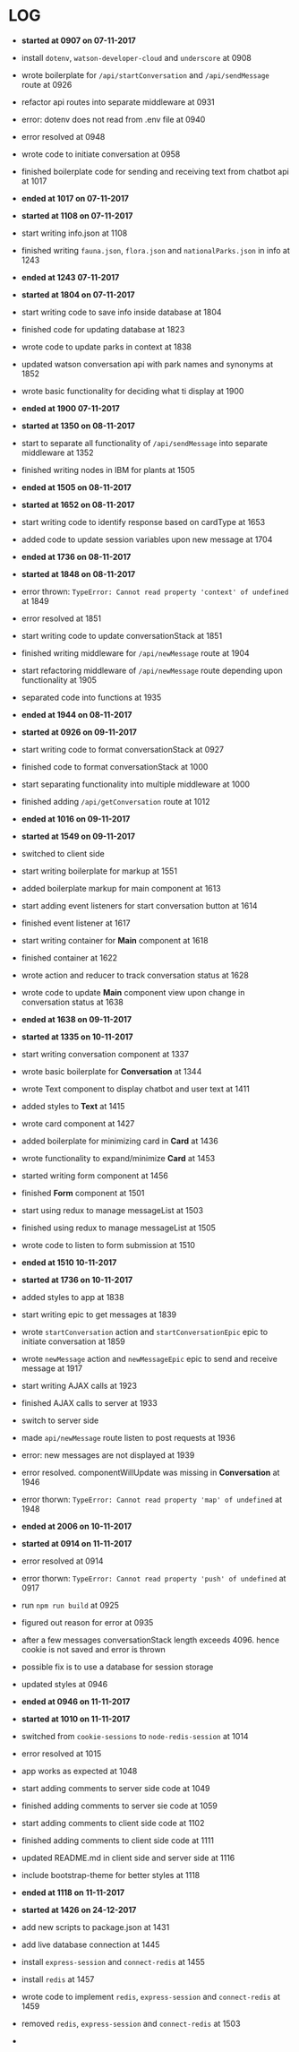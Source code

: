 # LOG

* **started at 0907 on 07-11-2017**
* install `dotenv`, `watson-developer-cloud` and `underscore` at 0908
* wrote boilerplate for `/api/startConversation` and `/api/sendMessage` route at 0926
* refactor api routes into separate middleware at 0931
* error: dotenv does not read from .env file at 0940
* error resolved at 0948
* wrote code to initiate conversation at 0958
* finished boilerplate code for sending and receiving text from chatbot api at 1017
* **ended at 1017 on 07-11-2017**

* **started at 1108 on 07-11-2017**
* start writing info.json at 1108
* finished writing `fauna.json`, `flora.json` and `nationalParks.json` in info at 1243
* **ended at 1243 07-11-2017**

* **started at 1804 on 07-11-2017**
* start writing code to save info inside database at 1804
* finished code for updating database at 1823
* wrote code to update parks in context at 1838
* updated watson conversation api with park names and synonyms at 1852
* wrote basic functionality for deciding what ti display at 1900
* **ended at 1900 07-11-2017**

* **started at 1350 on 08-11-2017**
* start to separate all functionality of `/api/sendMessage` into separate middleware at 1352
* finished writing nodes in IBM for plants at 1505
* **ended at 1505 on 08-11-2017**

* **started at 1652 on 08-11-2017**
* start writing code to identify response based on cardType at 1653
* added code to update session variables upon new message at 1704
* **ended at 1736 on 08-11-2017**

* **started at 1848 on 08-11-2017**
* error thrown: `TypeError: Cannot read property 'context' of undefined` at 1849
* error resolved at 1851
* start writing code to update conversationStack at 1851
* finished writing middleware for `/api/newMessage` route at 1904
* start refactoring middleware of `/api/newMessage` route depending upon functionality at 1905
* separated code into functions at 1935
* **ended at 1944 on 08-11-2017**

* **started at 0926 on 09-11-2017**
* start writing code to format conversationStack at 0927
* finished code to format conversationStack at 1000
* start separating functionality into multiple middleware at 1000
* finished adding `/api/getConversation` route at 1012
* **ended at 1016 on 09-11-2017**

* **started at 1549 on 09-11-2017**
* switched to client side
* start writing boilerplate for markup at 1551
* added boilerplate markup for main component at 1613
* start adding event listeners for start conversation button at 1614
* finished event listener at 1617
* start writing container for **Main** component at 1618
* finished container at 1622
* wrote action and reducer to track conversation status at 1628
* wrote code to update **Main** component view upon change in conversation status at 1638
* **ended at 1638 on 09-11-2017**

* **started at 1335 on 10-11-2017**
* start writing conversation component at 1337
* wrote basic boilerplate for **Conversation** at 1344
* wrote Text component to display chatbot and user text at 1411
* added styles to **Text** at 1415
* wrote card component at 1427
* added boilerplate for minimizing card in **Card** at 1436
* wrote functionality to expand/minimize **Card** at 1453
* started writing form component at 1456
* finished **Form** component at 1501
* start using redux to manage messageList at 1503
* finished using redux to manage messageList at 1505
* wrote code to listen to form submission at 1510
* **ended at 1510 10-11-2017**

* **started at 1736 on 10-11-2017**
* added styles to app at 1838
* start writing epic to get messages at 1839
* wrote `startConversation` action and `startConversationEpic` epic to initiate conversation at 1859
* wrote `newMessage` action and `newMessageEpic` epic to send and receive message at 1917
* start writing AJAX calls at 1923
* finished AJAX calls to server at 1933
* switch to server side
* made `api/newMessage` route listen to post requests at 1936
* error: new messages are not displayed at 1939
* error resolved. componentWillUpdate was missing in **Conversation** at 1946
* error thorwn: `TypeError: Cannot read property 'map' of undefined` at 1948
* **ended at 2006 on 10-11-2017**

* **started at 0914 on 11-11-2017**
* error resolved at 0914
* error thorwn: `TypeError: Cannot read property 'push' of undefined` at 0917
* run `npm run build` at 0925
* figured out reason for error at 0935
* after a few messages conversationStack length exceeds 4096. hence cookie is not saved and error is thrown
* possible fix is to use a database for session storage
* updated styles at 0946
* **ended at 0946 on 11-11-2017**

* **started at 1010 on 11-11-2017**
* switched from `cookie-sessions` to `node-redis-session` at 1014
* error resolved at 1015
* app works as expected at 1048
* start adding comments to server side code at 1049
* finished adding comments to server sie code at 1059
* start adding comments to client side code at 1102
* finished adding comments to client side code at 1111
* updated README.md in client side and server side at 1116
* include bootstrap-theme for better styles at 1118
* **ended at 1118 on 11-11-2017**

* **started at 1426 on 24-12-2017**
* add new scripts to package.json at 1431
* add live database connection at 1445
* install `express-session` and `connect-redis` at 1455
* install `redis` at 1457
* wrote code to implement `redis`, `express-session` and `connect-redis` at 1459
* removed `redis`, `express-session` and `connect-redis` at 1503
* 
